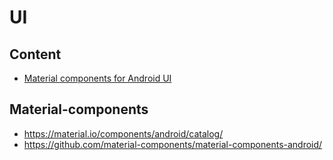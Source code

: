 # UI

## Content
- [Material components for Android UI](https://github.com/LatticeInnovations/awesome-lattice/blob/master/UI.md#Material-components)

## Material-components
- https://material.io/components/android/catalog/
- https://github.com/material-components/material-components-android/
